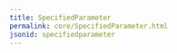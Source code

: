 ```yaml
---
title: SpecifiedParameter
permalink: core/SpecifiedParameter.html
jsonid: specifiedparameter
---
```

